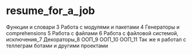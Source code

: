 # resume_for_a_job
Функции и словари 3
Работа с модулями и пакетами 4
Генераторы и comprehensions 5
Работа с файлами 6
Работа с файловой системой, исключения_7
Декораторы_8
ООП_9
ООП_10
ООП_11
Так же я работал с теллеграм ботами и другими проектами
